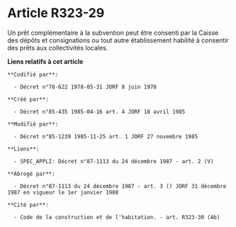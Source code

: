 # Article R323-29

Un prêt complémentaire à la subvention peut être consenti par la Caisse des dépôts et consignations ou tout autre
établissement habilité à consentir des prêts aux collectivités locales.

**Liens relatifs à cet article**

	**Codifié par**:

	  - Décret n°78-622 1978-05-31 JORF 8 juin 1978

	**Créé par**:

	  - Décret n°85-435 1985-04-16 art. 4 JORF 18 avril 1985

	**Modifié par**:

	  - Décret n°85-1239 1985-11-25 art. 1 JORF 27 novembre 1985

	**Liens**:

	  - SPEC_APPLI: Décret n°87-1113 du 24 décembre 1987 - art. 2 (V)

	**Abrogé par**:

	  - Décret n°87-1113 du 24 décembre 1987 - art. 3 () JORF 31 décembre 1987 en vigueur le 1er janvier 1988

	**Cité par**:

	  - Code de la construction et de l'habitation. - art. R323-30 (Ab)

